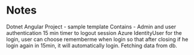 # Notes

Dotnet Angular Project - sample template
Contains - Admin and user authentication
15 min timer to logout session
Azure IdentityUser for the login, user can choose rememberme when login so that after closing if he login again in 15min, it will automatically login.
Fetching data from db.


